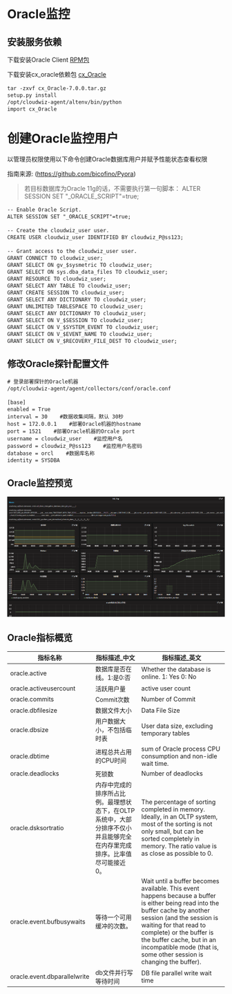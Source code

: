 # Oracle监控

## 安装服务依赖
下载安装Oracle Client [RPM包](https://www.oracle.com/technetwork/topics/linuxx86-64soft-092277.html)

下载安装cx_oracle依赖包 [cx_Oracle](https://pypi.org/project/cx_Oracle/)

```
tar -zxvf cx_Oracle-7.0.0.tar.gz
setup.py install
/opt/cloudwiz-agent/altenv/bin/python
import cx_Oracle
```

# 创建Oracle监控用户

以管理员权限使用以下命令创建Oracle数据库用户并赋予性能状态查看权限

指南来源: (https://github.com/bicofino/Pyora)

> 若⽬标数据库为Oracle 11g的话，不需要执行第一句脚本： ALTER SESSION SET "_ORACLE_SCRIPT"=true;

```
-- Enable Oracle Script.
ALTER SESSION SET "_ORACLE_SCRIPT"=true;

-- Create the cloudwiz_user user.
CREATE USER cloudwiz_user IDENTIFIED BY cloudwiz_P@ss123;

-- Grant access to the cloudwiz_user user.
GRANT CONNECT TO cloudwiz_user;
GRANT SELECT ON gv_$sysmetric TO cloudwiz_user;
GRANT SELECT ON sys.dba_data_files TO cloudwiz_user;
GRANT RESOURCE TO cloudwiz_user;
GRANT SELECT ANY TABLE TO cloudwiz_user;
GRANT CREATE SESSION TO cloudwiz_user;
GRANT SELECT ANY DICTIONARY TO cloudwiz_user;
GRANT UNLIMITED TABLESPACE TO cloudwiz_user;
GRANT SELECT ANY DICTIONARY TO cloudwiz_user;
GRANT SELECT ON V_$SESSION TO cloudwiz_user;
GRANT SELECT ON V_$SYSTEM_EVENT TO cloudwiz_user;
GRANT SELECT ON V_$EVENT_NAME TO cloudwiz_user;
GRANT SELECT ON V_$RECOVERY_FILE_DEST TO cloudwiz_user;
```

## 修改Oracle探针配置文件

```
# 登录部署探针的Oracle机器
/opt/cloudwiz-agent/agent/collectors/conf/oracle.conf

[base]
enabled = True
interval = 30    #数据收集间隔，默认 30秒
host = 172.0.0.1    #部署Oracle机器的hostname
port = 1521    #部署Oracle机器的Orcale port
username = cloudwiz_user    #监控用户名
password = cloudwiz_P@ss123    #监控用户名密码
database = orcl    #数据库名称
identity = SYSDBA
```

## Oracle监控预览

![](/part4/images/oracle_01.png)

## Oracle指标概览
指标名称	| 指标描述_中文	| 指标描述_英文
---|---|---
oracle.active	|	数据库是否在线。1:是0:否 |	Whether the database is online. 1: Yes 0: No
oracle.activeusercount	|	活跃用户量|	active user count
oracle.commits	|	Commit次数|	Number of Commit
oracle.dbfilesize	|	数据文件大小|	Data File Size
oracle.dbsize	|	用户数据大小，不包括临时表|	User data size, excluding temporary tables
oracle.dbtime	|	进程总共占用的CPU时间|	sum of Oracle process CPU consumption and non-idle wait time.
oracle.deadlocks	|	死锁数|	Number of deadlocks
oracle.dsksortratio	|	内存中完成的排序所占比例。最理想状态下，在OLTP系统中，大部分排序不仅小并且能够完全在内存里完成排序。比率值尽可能接近0。|	The percentage of sorting completed in memory. Ideally, in an OLTP system, most of the sorting is not only small, but can be sorted completely in memory. The ratio value is as close as possible to 0.
oracle.event.bufbusywaits	|	等待一个可用缓冲的次数。|	Wait until a buffer becomes available. This event happens because a buffer is either being read into the buffer cache by another session (and the session is waiting for that read to complete) or the buffer is the buffer cache, but in an incompatible mode (that is, some other session is changing the buffer).
oracle.event.dbparallelwrite	|	db文件并行写等待时间|	DB file parallel write wait time
